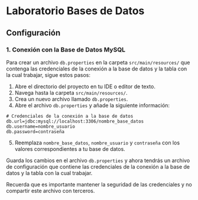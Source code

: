 # Laboratorio Bases de Datos

## Configuración
### 1. Conexión con la Base de Datos MySQL

Para crear un archivo `db.properties` en la carpeta `src/main/resources/` que contenga las credenciales de la conexión a la base de datos y la tabla con la cual trabajar, sigue estos pasos:

1. Abre el directorio del proyecto en tu IDE o editor de texto.
2. Navega hasta la carpeta `src/main/resources/`.
3. Crea un nuevo archivo llamado `db.properties`.
4. Abre el archivo `db.properties` y añade la siguiente información:

```properties
# Credenciales de la conexión a la base de datos
db.url=jdbc:mysql://localhost:3306/nombre_base_datos
db.username=nombre_usuario
db.password=contraseña
```

5. Reemplaza `nombre_base_datos`, `nombre_usuario` y `contraseña` con los valores correspondientes a tu base de datos.

Guarda los cambios en el archivo `db.properties` y ahora tendrás un archivo de configuración que contiene las credenciales de la conexión a la base de datos y la tabla con la cual trabajar.

Recuerda que es importante mantener la seguridad de las credenciales y no compartir este archivo con terceros.
